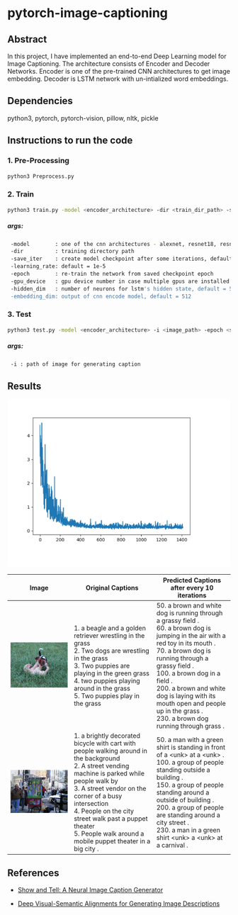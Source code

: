# pytorch-image-captioning

## Abstract
In this project, I have implemented an end-to-end Deep Learning model for Image Captioning. The architecture consists of Encoder and Decoder Networks. Encoder is one of the pre-trained CNN architectures to get image embedding. Decoder is LSTM network with un-intialized word embeddings.

## Dependencies
python3, pytorch, pytorch-vision, pillow, nltk, pickle

## Instructions to run the code

### 1. Pre-Processing
```bash
python3 Preprocess.py
```

### 2. Train 
```bash
python3 train.py -model <encoder_architecture> -dir <train_dir_path> -save_iter <model_checkpoint> -learning_rate <learning_rate> -epoch <re-train_epoch> -gpu_device <gpu_device_number> -hidden_dim <lstm_hidden_state_dim> -embedding_dim <encoder_output>
```
##### args:
```bash
 -model        : one of the cnn architectures - alexnet, resnet18, resnet152, vgg, inception, squeeze, dense
 -dir          : training directory path
 -save_iter    : create model checkpoint after some iterations, default = 10
 -learning_rate: default = 1e-5
 -epoch        : re-train the network from saved checkpoint epoch
 -gpu_device   : gpu device number in case multiple gpus are installed on server
 -hidden_dim   : number of neurons for lstm's hidden state, default = 512
 -embedding_dim: output of cnn encode model, default = 512
```

### 3. Test
```bash
python3 test.py -model <encoder_architecture> -i <image_path> -epoch <saved_model> -gpu_device <gpu_device_number>
```
##### args: 
```bash 
 -i : path of image for generating caption
 ```
 
## Results

![Screen Shot](train_demo.png)


Image  |Original Captions|Predicted Captions after every 10 iterations
----|----|----
![Screen Shot](check/1.jpg)   | 1. a beagle and a golden retriever wrestling in the grass <br> 2. Two dogs are wrestling in the grass <br> 3. Two puppies are playing in the green grass <br> 4. two puppies playing around in the grass <br> 5. Two puppies play in the grass | 50. a brown and white dog is running through a grassy field . <br> 60. a brown dog is jumping in the air with a red toy in its mouth . <br> 70. a brown dog is running through a grassy field . <br> 100. a brown dog in a field .  <br> 200. a brown and white dog is laying with its mouth open and people up in the grass . <br> 230. a brown dog running through grass .<br>
![Screen Shot](check/2.jpg)    |  1. a brightly decorated bicycle with cart with people walking around in the background  <br> 2. A street vending machine is parked while people walk by  <br> 3. A street vendor on the corner of a busy intersection  <br> 4. People on the city street walk past a puppet theater  <br> 5. People walk around a mobile puppet theater in a big city . | 50. a man with a green shirt is standing in front of a &lt;unk&gt; at a &lt;unk&gt; . <br> 100.  a group of people standing outside a building . <br> 150. a group of people standing around a outside of building . <br> 200.  a group of people are standing around a city street . <br> 230.  a man in a green shirt &lt;unk&gt; a &lt;unk&gt; at a carnival .  <br>


## References
 * [Show and Tell: A Neural Image Caption Generator](https://arxiv.org/abs/1411.4555)

 * [Deep Visual-Semantic Alignments for Generating Image Descriptions](https://cs.stanford.edu/people/karpathy/cvpr2015.pdf)
